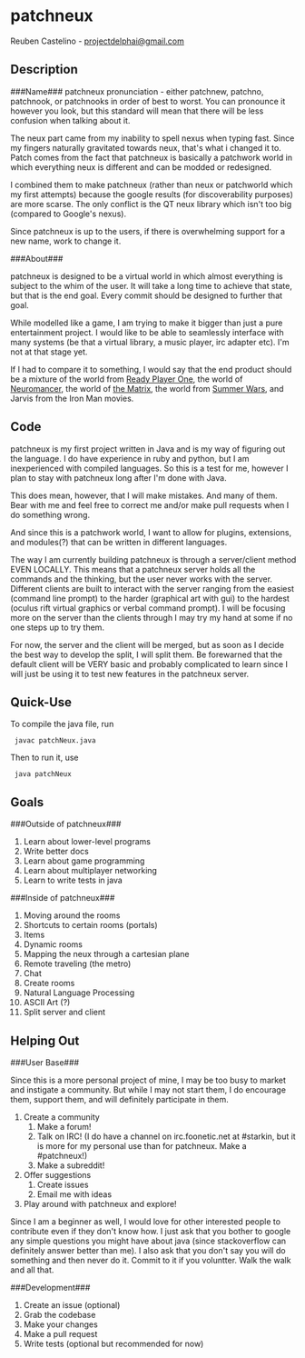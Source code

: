 patchneux
===========
Reuben Castelino - projectdelphai@gmail.com

Description
-----------

###Name###
patchneux pronunciation - either patchnew, patchno, patchnook, or patchnooks in order of best to worst. You can pronounce it however you look, but this standard will mean that there will be less confusion when talking about it.

The neux part came from my inability to spell nexus when typing fast. Since my fingers naturally gravitated towards neux, that's what i changed it to. Patch comes from the fact that patchneux is basically a patchwork world in which everything neux is different and can be modded or redesigned.

I combined them to make patchneux (rather than neux or patchworld which my first attempts) because the google results (for discoverability purposes) are more scarse. The only conflict is the QT neux library which isn't too big (compared to Google's nexus). 

Since patchneux is up to the users, if there is overwhelming support for a new name, work to change it.

###About###

patchneux is designed to be a virtual world in which almost everything is subject to the whim of the user. It will take a long time to achieve that state, but that is the end goal. Every commit should be designed to further that goal.

While modelled like a game, I am trying to make it bigger than just a pure entertainment project. I would like to be able to seamlessly interface with many systems (be that a virtual library, a music player, irc adapter etc). I'm not at that stage yet.

If I had to compare it to something, I would say that the end product should be a mixture of the world from [Ready Player One](https://en.wikipedia.org/wiki/Ready_Player_One), the world of [Neuromancer](https://en.wikipedia.org/wiki/Neuromancer), the world of [the Matrix](https://en.wikipedia.org/wiki/The_Matrix), the world from [Summer Wars](https://en.wikipedia.org/wiki/Summer_Wars), and Jarvis from the Iron Man movies. 

Code
----------

patchneux is my first project written in Java and is my way of figuring out the language. I do have experience in ruby and python, but I am inexperienced with compiled languages. So this is a test for me, however I plan to stay with patchneux long after I'm done with Java.

This does mean, however, that I will make mistakes. And many of them. Bear with me and feel free to correct me and/or make pull requests when I do something wrong.

And since this is a patchwork world, I want to allow for plugins, extensions, and modules(?) that can be written in different languages. 

The way I am currently building patchneux is through a server/client method EVEN LOCALLY. This means that a patchneux server holds all the commands and the thinking, but the user never works with the server. Different clients are built to interact with the server ranging from the easiest (command line prompt) to the harder (graphical art with gui) to the hardest (oculus rift virtual graphics or verbal command prompt). I will be focusing more on the server than the clients through I may try my hand at some if no one steps up to try them. 

For now, the server and the client will be merged, but as soon as I decide the best way to develop the split, I will split them. Be forewarned that the default client will be VERY basic and probably complicated to learn since I will just be using it to test new features in the patchneux server.

Quick-Use
---------

To compile the java file, run 

     javac patchNeux.java

Then to run it, use 
     
     java patchNeux

Goals
--------

###Outside of patchneux###

 1. Learn about lower-level programs
 1. Write better docs
 1. Learn about game programming
 1. Learn about multiplayer networking
 1. Learn to write tests in java

###Inside of patchneux###

 1. Moving around the rooms
 1. Shortcuts to certain rooms (portals)
 1. Items
 1. Dynamic rooms
 1. Mapping the neux through a cartesian plane
 1. Remote traveling (the metro)
 1. Chat
 1. Create rooms
 1. Natural Language Processing 
 1. ASCII Art (?)
 1. Split server and client

Helping Out
----------

###User Base###

Since this is a more personal project of mine, I may be too busy to market and instigate a community. But while I may not start them, I do encourage them, support them, and will definitely participate in them.

 1. Create a community
     1. Make a forum!
     1. Talk on IRC! (I do have a channel on irc.foonetic.net at #starkin, but it is more for my personal use than for patchneux. Make a #patchneux!)
     1. Make a subreddit!
 1. Offer suggestions
     1. Create issues
     1. Email me with ideas
 1. Play around with patchneux and explore!

Since I am a beginner as well, I would love for other interested people to contribute even if they don't know how. I just ask that you bother to google any simple questions you might have about java (since stackoverflow can definitely answer better than me). I also ask that you don't say you will do something and then never do it. Commit to it if you voluntter. Walk the walk and all that.

###Development###

 1. Create an issue (optional)
 1. Grab the codebase
 1. Make your changes
 1. Make a pull request
 1. Write tests (optional but recommended for now)


